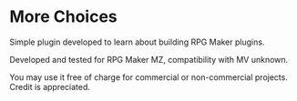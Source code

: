 ﻿# More Choices
Simple plugin developed to learn about building RPG Maker plugins.

Developed and tested for RPG Maker MZ, compatibility with MV unknown.

You may use it free of charge for commercial or non-commercial projects. Credit is appreciated.
